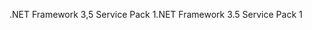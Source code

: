 <span data-ttu-id="ae75f-101">.NET Framework 3,5 Service Pack 1</span><span class="sxs-lookup"><span data-stu-id="ae75f-101">.NET Framework 3.5 Service Pack 1</span></span>